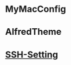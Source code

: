 # MyMacConfig

# AlfredTheme
# [SSH-Setting](https://github.com/linonon/MyMacConfig/blob/main/doc/ssh.md)